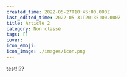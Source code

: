 ```yaml
---
created_time: 2022-05-27T10:45:00.000Z
last_edited_time: 2022-05-31T20:35:00.000Z
title: Article 2
category: Non classé
tags: []
cover: 
icon_emoji: 
icon_image: ./images/icon.png
---
```

test!!??
